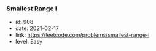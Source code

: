 ### Smallest Range I

* id: 908
* date: 2021-02-17
* link: https://leetcode.com/problems/smallest-range-i
* level: Easy

